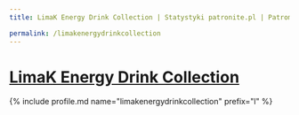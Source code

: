 ```yaml
---
title: LimaK Energy Drink Collection | Statystyki patronite.pl | Patromierz

permalink: /limakenergydrinkcollection
---
```


# [LimaK Energy Drink Collection](https://patronite.pl/limakenergydrinkcollection)

{% include profile.md name="limakenergydrinkcollection" prefix="l" %}
